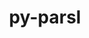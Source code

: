 ---
title: "py-parsl"
layout: cache
categories: [package, v0.21.1]
meta: {"versions": ["2023.08.21"], "compilers": ["gcc@=11.4.0", "gcc@=9.4.0", "oneapi@=2023.2.0"], "oss": ["ubuntu20.04"], "platforms": ["linux"], "targets": ["neoverse_v1", "ppc64le", "x86_64_v3"], "stacks": ["e4s", "e4s-neoverse_v1", "e4s-oneapi", "e4s-power", "root"], "num_specs": 4, "num_specs_by_stack": {"root": 4, "e4s-neoverse_v1": 1, "e4s-power": 1, "e4s": 1, "e4s-oneapi": 1}}
spec_details: [{"hash": "wdpyttfpevk4tn2znwzvxiha2vgjsnri", "compiler": "gcc@=11.4.0", "versions": ["2023.08.21"], "os": "ubuntu20.04", "platform": "linux", "target": "neoverse_v1", "variants": ["build_system=python_pip", "~monitoring"], "stacks": ["root", "e4s-neoverse_v1"], "size": "-", "tarball": "https://binaries.spack.io/v0.21.1/build_cache/linux-ubuntu20.04-neoverse_v1/gcc-11.4.0/py-parsl-2023.08.21/linux-ubuntu20.04-neoverse_v1-gcc-11.4.0-py-parsl-2023.08.21-wdpyttfpevk4tn2znwzvxiha2vgjsnri.spack"}, {"hash": "ho3bmvpmlua3gyalzooijqvrjhuwxqmv", "compiler": "gcc@=9.4.0", "versions": ["2023.08.21"], "os": "ubuntu20.04", "platform": "linux", "target": "ppc64le", "variants": ["build_system=python_pip", "~monitoring"], "stacks": ["root", "e4s-power"], "size": "-", "tarball": "https://binaries.spack.io/v0.21.1/build_cache/linux-ubuntu20.04-ppc64le/gcc-9.4.0/py-parsl-2023.08.21/linux-ubuntu20.04-ppc64le-gcc-9.4.0-py-parsl-2023.08.21-ho3bmvpmlua3gyalzooijqvrjhuwxqmv.spack"}, {"hash": "gufntbe4vbsthse5tlg26tlfgsya5kte", "compiler": "gcc@=11.4.0", "versions": ["2023.08.21"], "os": "ubuntu20.04", "platform": "linux", "target": "x86_64_v3", "variants": ["build_system=python_pip", "~monitoring"], "stacks": ["e4s", "root"], "size": "-", "tarball": "https://binaries.spack.io/v0.21.1/build_cache/linux-ubuntu20.04-x86_64_v3/gcc-11.4.0/py-parsl-2023.08.21/linux-ubuntu20.04-x86_64_v3-gcc-11.4.0-py-parsl-2023.08.21-gufntbe4vbsthse5tlg26tlfgsya5kte.spack"}, {"hash": "vsma2ojeabj5q62kkstasgzmhfqew6cr", "compiler": "oneapi@=2023.2.0", "versions": ["2023.08.21"], "os": "ubuntu20.04", "platform": "linux", "target": "x86_64_v3", "variants": ["build_system=python_pip", "~monitoring"], "stacks": ["e4s-oneapi", "root"], "size": "-", "tarball": "https://binaries.spack.io/v0.21.1/build_cache/linux-ubuntu20.04-x86_64_v3/oneapi-2023.2.0/py-parsl-2023.08.21/linux-ubuntu20.04-x86_64_v3-oneapi-2023.2.0-py-parsl-2023.08.21-vsma2ojeabj5q62kkstasgzmhfqew6cr.spack"}]
---
